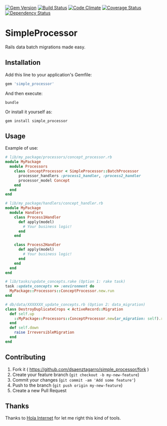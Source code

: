 [![Gem Version](https://badge.fury.io/rb/simple_processor.svg)](http://badge.fury.io/rb/simple_processor)
[![Build Status](https://travis-ci.org/dsaenztagarro/simple_processor.png)](https://travis-ci.org/dsaenztagarro/simple_processor)
[![Code Climate](https://codeclimate.com/github/dsaenztagarro/simple_processor/badges/gpa.svg)](https://codeclimate.com/github/dsaenztagarro/simple_processor)
[![Coverage Status](https://coveralls.io/repos/dsaenztagarro/simple_processor/badge.png?branch=master)](https://coveralls.io/r/dsaenztagarro/simple_processor?branch=master)
[![Dependency Status](https://gemnasium.com/dsaenztagarro/simple_processor.svg)](https://gemnasium.com/dsaenztagarro/simple_processor)

# SimpleProcessor

Rails data batch migrations made easy.

## Installation

Add this line to your application's Gemfile:

```ruby
gem 'simple_processor'
```

And then execute:

```shell
bundle
```

Or install it yourself as:

```shell
gem install simple_processor
```

## Usage

Example of use:

```ruby
# lib/my_package/processors/concept_processor.rb
module MyPackage
  module Processors
    class ConceptProcessor < SimpleProcessor::BatchProcessor
      processor_handlers :process1_handler, :process2_handler
      processor_model Concept
    end
  end
end

# lib/my_package/handlers/concept_handler.rb
module MyPackage
  module Handlers
    class Process1Handler
      def apply(model)
        # Your business logic!
      end
    end

    class Process2Handler
      def apply(model)
        # Your business logic!
      end
    end
  end
end
```


```ruby
# lib/tasks/update_concepts.rake (Option 1: rake task)
task :update_concepts => :environment do
  MyPackage::Processors::ConceptProcessor.new.run
end

# db/data/XXXXXXX_update_concepts.rb (Option 2: data_migration)
class DestroyDuplicateCrops < ActiveRecord::Migration
  def self.up
    ::MyPackage::Processors::ConceptProcessor.new(ar_migration: self).run
  end
  def self.down
    raise IrreversibleMigration
  end
end
```

## Contributing

1. Fork it ( https://github.com/dsaenztagarro/simple_processor/fork )
2. Create your feature branch (`git checkout -b my-new-feature`)
3. Commit your changes (`git commit -am 'Add some feature'`)
4. Push to the branch (`git push origin my-new-feature`)
5. Create a new Pull Request

## Thanks

Thanks to [Hola Internet](https://github.com/holadev) for let me right this kind
of tools.
